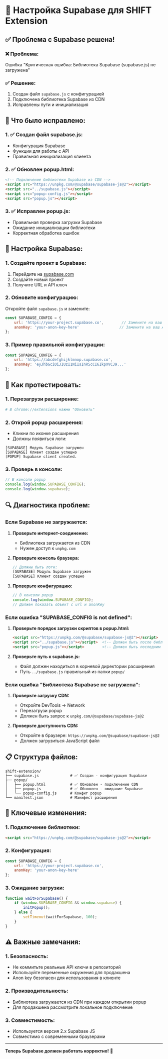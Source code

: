 # 🔧 Настройка Supabase для SHIFT Extension

## ✅ **Проблема с Supabase решена!**

### **❌ Проблема:**
Ошибка "Критическая ошибка: Библиотека Supabase (supabase.js) не загружена"

### **✅ Решение:**
1. Создан файл `supabase.js` с конфигурацией
2. Подключена библиотека Supabase из CDN
3. Исправлены пути и инициализация

## 🎯 **Что было исправлено:**

### **1. ✅ Создан файл supabase.js:**
- Конфигурация Supabase
- Функции для работы с API
- Правильная инициализация клиента

### **2. ✅ Обновлен popup.html:**
```html
<!-- Подключение библиотеки Supabase из CDN -->
<script src="https://unpkg.com/@supabase/supabase-js@2"></script>
<script src="../supabase.js"></script>
<script src="popup-config.js"></script>
<script src="popup.js"></script>
```

### **3. ✅ Исправлен popup.js:**
- Правильная проверка загрузки Supabase
- Ожидание инициализации библиотеки
- Корректная обработка ошибок

## 🔧 **Настройка Supabase:**

### **1. Создайте проект в Supabase:**
1. Перейдите на [supabase.com](https://supabase.com)
2. Создайте новый проект
3. Получите URL и API ключ

### **2. Обновите конфигурацию:**
Откройте файл `supabase.js` и замените:

```javascript
const SUPABASE_CONFIG = {
    url: 'https://your-project.supabase.co',        // Замените на ваш URL
    anonKey: 'your-anon-key-here'                  // Замените на ваш API ключ
};
```

### **3. Пример правильной конфигурации:**
```javascript
const SUPABASE_CONFIG = {
    url: 'https://abcdefghijklmnop.supabase.co',
    anonKey: 'eyJhbGciOiJIUzI1NiIsInR5cCI6IkpXVCJ9...'
};
```

## 🧪 **Как протестировать:**

### **1. Перезагрузи расширение:**
```bash
# В chrome://extensions нажми "Обновить"
```

### **2. Открой popup расширения:**
- Кликни по иконке расширения
- Должны появиться логи:
```
[SUPABASE] Модуль Supabase загружен
[SUPABASE] Клиент создан успешно
[POPUP] Supabase client created.
```

### **3. Проверь в консоли:**
```javascript
// В консоли popup
console.log(window.SUPABASE_CONFIG);
console.log(window.supabase);
```

## 🔍 **Диагностика проблем:**

### **Если Supabase не загружается:**

1. **Проверьте интернет-соединение:**
   - Библиотека загружается из CDN
   - Нужен доступ к `unpkg.com`

2. **Проверьте консоль браузера:**
   ```javascript
   // Должны быть логи:
   [SUPABASE] Модуль Supabase загружен
   [SUPABASE] Клиент создан успешно
   ```

3. **Проверьте конфигурацию:**
   ```javascript
   // В консоли popup
   console.log(window.SUPABASE_CONFIG);
   // Должен показать объект с url и anonKey
   ```

### **Если ошибка "SUPABASE_CONFIG is not defined":**

1. **Проверьте порядок загрузки скриптов в popup.html:**
   ```html
   <script src="https://unpkg.com/@supabase/supabase-js@2"></script>
   <script src="../supabase.js"></script>  <!-- Должен быть после библиотеки -->
   <script src="popup.js"></script>        <!-- Должен быть последним -->
   ```

2. **Проверьте путь к supabase.js:**
   - Файл должен находиться в корневой директории расширения
   - Путь `../supabase.js` правильный из папки `popup/`

### **Если ошибка "Библиотека Supabase не загружена":**

1. **Проверьте загрузку CDN:**
   - Откройте DevTools → Network
   - Перезагрузи popup
   - Должен быть запрос к `unpkg.com/@supabase/supabase-js@2`

2. **Проверьте доступность CDN:**
   - Откройте в браузере: `https://unpkg.com/@supabase/supabase-js@2`
   - Должен загрузиться JavaScript файл

## 📋 **Структура файлов:**

```
shift-extension/
├── supabase.js              # ✅ Создан - конфигурация Supabase
├── popup/
│   ├── popup.html           # ✅ Обновлен - подключение CDN
│   ├── popup.js             # ✅ Обновлен - ожидание Supabase
│   └── popup-config.js      # Конфиг popup
└── manifest.json            # Манифест расширения
```

## 🎯 **Ключевые изменения:**

### **1. Подключение библиотеки:**
```html
<script src="https://unpkg.com/@supabase/supabase-js@2"></script>
```

### **2. Конфигурация:**
```javascript
const SUPABASE_CONFIG = {
    url: 'https://your-project.supabase.co',
    anonKey: 'your-anon-key-here'
};
```

### **3. Ожидание загрузки:**
```javascript
function waitForSupabase() {
    if (window.SUPABASE_CONFIG && window.supabase) {
        initPopup();
    } else {
        setTimeout(waitForSupabase, 100);
    }
}
```

## ⚠️ **Важные замечания:**

### **1. Безопасность:**
- Не коммитьте реальные API ключи в репозиторий
- Используйте переменные окружения для продакшена
- Anon key безопасен для использования в клиенте

### **2. Производительность:**
- Библиотека загружается из CDN при каждом открытии popup
- Для продакшена рассмотрите локальное подключение

### **3. Совместимость:**
- Используется версия 2.x Supabase JS
- Совместимо с современными браузерами

---

**Теперь Supabase должен работать корректно!** 🎉
